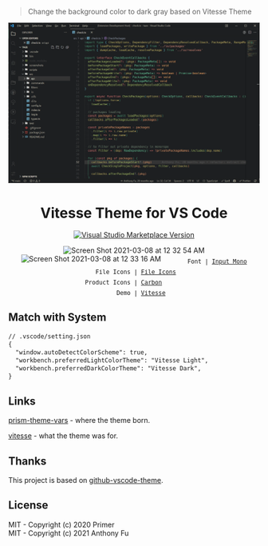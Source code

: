 
> Change the background color to dark gray based on Vitesse Theme


<p align="center">
<img src="https://github.com/loosheng/static/blob/main/images/vitesse-theme-grey.png?raw=true">
</p>

<h1 align="center">Vitesse Theme for VS Code</h1>

<p align="center">
<a href="https://marketplace.visualstudio.com/items?itemName=antfu.theme-vitesse" target="__blank"><img src="https://img.shields.io/visual-studio-marketplace/v/antfu.theme-vitesse.svg?color=4d9375&amp;label=Marketplace&logo=visual-studio-code" alt="Visual Studio Marketplace Version" /></a>
</p>

<p align="center">
<img alt="Screen Shot 2021-03-08 at 12 32 54 AM" src="https://user-images.githubusercontent.com/11247099/110247185-ed26b380-7fa5-11eb-8fce-6c224bb6ef26.png">
<img alt="Screen Shot 2021-03-08 at 12 33 16 AM" src="https://user-images.githubusercontent.com/11247099/110247187-f1eb6780-7fa5-11eb-9258-620309e20961.png">
<sub><samp>&nbsp;&nbsp;&nbsp;&nbsp;&nbsp;&nbsp;&nbsp;Font | <a href="http://input.fontbureau.com/">Input Mono</a><br>
&nbsp;File Icons | <a href="https://marketplace.visualstudio.com/items?itemName=file-icons.file-icons">File Icons</a><br>
Product Icons | <a href="https://github.com/antfu/vscode-icons-carbon">Carbon</a>&nbsp;&nbsp;&nbsp;&nbsp;&nbsp;&nbsp;<br>
&nbsp;&nbsp;&nbsp;&nbsp;&nbsp;&nbsp;&nbsp;&nbsp;&nbsp;&nbsp;Demo | <a href="https://github.com/antfu/vitesse">Vitesse</a>&nbsp;&nbsp;&nbsp;&nbsp;&nbsp;&nbsp;</samp></sub>
</p>

## Match with System

```jsonc
// .vscode/setting.json
{
  "window.autoDetectColorScheme": true,
  "workbench.preferredLightColorTheme": "Vitesse Light",
  "workbench.preferredDarkColorTheme": "Vitesse Dark",
}
```

## Links

[prism-theme-vars](https://github.com/antfu/prism-theme-vars) - where the theme born.

[vitesse](https://github.com/antfu/vitesse) - what the theme was for.

## Thanks

This project is based on [github-vscode-theme](https://github.com/primer/github-vscode-theme).

## License

MIT - Copyright (c) 2020 Primer <br>
MIT - Copyright (c) 2021 Anthony Fu
